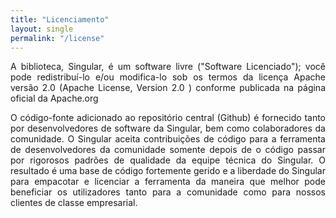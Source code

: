 ```yaml
---
title: "Licenciamento"
layout: single
permalink: "/license"
---
```



<p style="text-align: justify;">
A biblioteca, Singular, é um software livre ("Software Licenciado"); você pode redistribuí-lo e/ou modifica-lo sob os termos da licença Apache versão 2.0 (Apache License, Version 2.0 ) conforme publicada na página oficial da Apache.org
</p>

<p style="text-align: justify;">
O código-fonte adicionado ao repositório central (Github) é fornecido tanto por desenvolvedores de software da Singular, bem como colaboradores da comunidade. O Singular aceita contribuições de código para a ferramenta de desenvolvedores da comunidade somente depois de o código passar por rigorosos padrões de qualidade da equipe técnica do Singular.  O resultado é uma base de código fortemente gerido e a liberdade do Singular para empacotar e licenciar a ferramenta da maneira que melhor pode beneficiar os utilizadores tanto para a comunidade como para  nossos clientes de classe empresarial.
</p>

